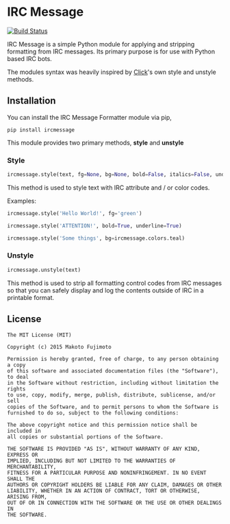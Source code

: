 # IRC Message
[![Build Status](https://travis-ci.org/FujiMakoto/IRC-Message-Formatter.svg?branch=master)](https://travis-ci.org/FujiMakoto/IRC-Message-Formatter)

IRC Message is a simple Python module for applying and stripping formatting from IRC messages. Its primary purpose is for use with Python based IRC bots.

The modules syntax was heavily inspired by [Click](http://click.pocoo.org/5/utils/#ansi-colors)'s own style and unstyle methods.

## Installation
You can install the IRC Message Formatter module via pip,

```pip install ircmessage```

This module provides two primary methods, **style** and **unstyle**

### Style
```python
ircmessage.style(text, fg=None, bg=None, bold=False, italics=False, underline=False, reset=True):
```
This method is used to style text with IRC attribute and / or color codes.

Examples:
```python
ircmessage.style('Hello World!', fg='green')
```
```python
ircmessage.style('ATTENTION!', bold=True, underline=True)
```
```python
ircmessage.style('Some things', bg=ircmessage.colors.teal)
```

### Unstyle
```python
ircmessage.unstyle(text)
```
This method is used to strip all formatting control codes from IRC messages so that you can safely display and log the contents outside of IRC in a printable format.

## License
```
The MIT License (MIT)

Copyright (c) 2015 Makoto Fujimoto

Permission is hereby granted, free of charge, to any person obtaining a copy
of this software and associated documentation files (the "Software"), to deal
in the Software without restriction, including without limitation the rights
to use, copy, modify, merge, publish, distribute, sublicense, and/or sell
copies of the Software, and to permit persons to whom the Software is
furnished to do so, subject to the following conditions:

The above copyright notice and this permission notice shall be included in
all copies or substantial portions of the Software.

THE SOFTWARE IS PROVIDED "AS IS", WITHOUT WARRANTY OF ANY KIND, EXPRESS OR
IMPLIED, INCLUDING BUT NOT LIMITED TO THE WARRANTIES OF MERCHANTABILITY,
FITNESS FOR A PARTICULAR PURPOSE AND NONINFRINGEMENT. IN NO EVENT SHALL THE
AUTHORS OR COPYRIGHT HOLDERS BE LIABLE FOR ANY CLAIM, DAMAGES OR OTHER
LIABILITY, WHETHER IN AN ACTION OF CONTRACT, TORT OR OTHERWISE, ARISING FROM,
OUT OF OR IN CONNECTION WITH THE SOFTWARE OR THE USE OR OTHER DEALINGS IN
THE SOFTWARE.
```
